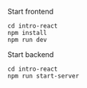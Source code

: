 Start frontend
```
cd intro-react
npm install
npm run dev
```
Start backend
```
cd intro-react
npm run start-server 
```
